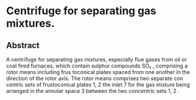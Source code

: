 # Centrifuge for separating gas mixtures.

## Abstract
A centrifuge for separating gas mixtures, especially flue gases from oil or coal fired furnaces, which contain sulphur compounds SO₂ , comprising a rotor means including frus toconical plates spaced from one another in the direction of the rotor axis. The rotor means comprises two separate con centric sets of frustoconical plates 1, 2 the inlet 7 for the gas mixture being arranged in the annular space 3 between the two concentric sets 1, 2 .
